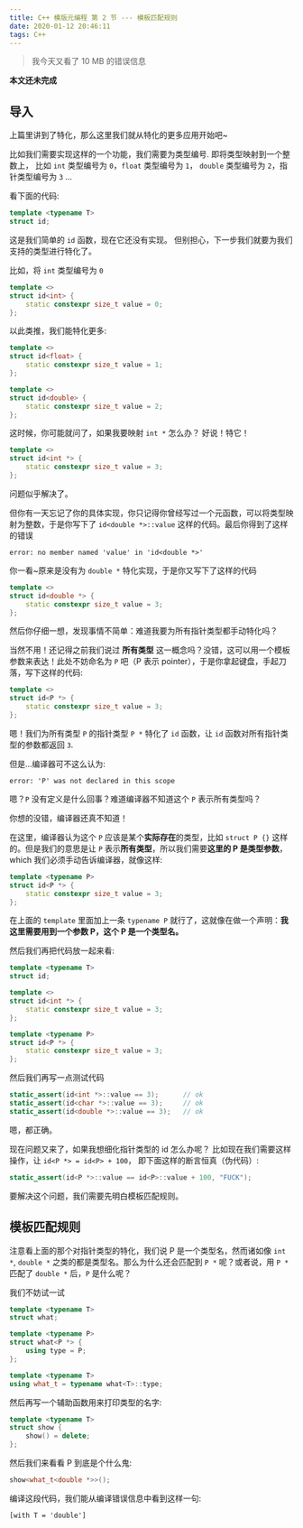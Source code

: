 ```yaml
---
title: C++ 模版元编程 第 2 节 --- 模板匹配规则
date: 2020-01-12 20:46:11
tags: C++
---
```


> 我今天又看了 10 MB 的错误信息

**本文还未完成**

<!-- more -->

## 导入

上篇里讲到了特化，那么这里我们就从特化的更多应用开始吧~

比如我们需要实现这样的一个功能，我们需要为类型编号.
即将类型映射到一个整数上，
比如 `int` 类型编号为 `0`，`float` 类型编号为 `1`，
`double` 类型编号为 `2`，指针类型编号为 `3`
...

看下面的代码:
```cpp
template <typename T>
struct id;
```

这是我们简单的 `id` 函数，现在它还没有实现。
但别担心，下一步我们就要为我们支持的类型进行特化了。

比如，将 `int` 类型编号为 `0`
```cpp
template <>
struct id<int> {
    static constexpr size_t value = 0;
};
```

以此类推，我们能特化更多:

```cpp
template <>
struct id<float> {
    static constexpr size_t value = 1;
};

template <>
struct id<double> {
    static constexpr size_t value = 2;
};
```

这时候，你可能就问了，如果我要映射 `int *` 怎么办？
好说！特它！

```cpp
template <>
struct id<int *> {
    static constexpr size_t value = 3;
};
```

问题似乎解决了。

但你有一天忘记了你的具体实现，你只记得你曾经写过一个元函数，可以将类型映射为整数，于是你写下了 `id<double *>::value` 这样的代码。最后你得到了这样的错误

```
error: no member named 'value' in 'id<double *>'
```

你一看~原来是没有为 `double *` 特化实现，于是你又写下了这样的代码

```cpp
template <>
struct id<double *> {
    static constexpr size_t value = 3;
};
```

然后你仔细一想，发现事情不简单：难道我要为所有指针类型都手动特化吗？

当然不用！还记得之前我们说过 **所有类型** 这一概念吗？没错，这可以用一个模板参数来表达！此处不妨命名为 `P` 吧（P 表示 pointer），于是你拿起键盘，手起刀落，写下这样的代码:

```cpp
template <>
struct id<P *> {
    static constexpr size_t value = 3;
};
```

嗯！我们为所有类型 `P` 的指针类型 `P *` 特化了 `id` 函数，让 `id` 函数对所有指针类型的参数都返回 `3`.

但是...编译器可不这么认为:
```
error: 'P' was not declared in this scope
```

嗯？`P` 没有定义是什么回事？难道编译器不知道这个 `P` 表示所有类型吗？

你想的没错，编译器还真不知道！

在这里，编译器认为这个 `P` 应该是某个**实际存在**的类型，比如 `struct P {}` 这样的。但是我们的意思是让 `P` 表示**所有类型**，所以我们需要**这里的 P 是类型参数**，which 我们必须手动告诉编译器，就像这样:

```cpp
template <typename P>
struct id<P *> {
    static constexpr size_t value = 3;
};
```

在上面的 `template` 里面加上一条 `typename P` 就行了，这就像在做一个声明：**我这里需要用到一个参数 P，这个 P 是一个类型名。**

然后我们再把代码放一起来看:

```cpp
template <typename T>
struct id;

template <>
struct id<int *> {
    static constexpr size_t value = 3;
};

template <typename P>
struct id<P *> {
    static constexpr size_t value = 3;
};
```

然后我们再写一点测试代码

```cpp
static_assert(id<int *>::value == 3);      // ok
static_assert(id<char *>::value == 3);     // ok
static_assert(id<double *>::value == 3);   // ok
```

嗯，都正确。

现在问题又来了，如果我想细化指针类型的 id 怎么办呢？
比如现在我们需要这样操作，让 `id<P *> = id<P> + 100`，
即下面这样的断言恒真（伪代码）:

```cpp
static_assert(id<P *>::value == id<P>::value + 100, "FUCK");
```

要解决这个问题，我们需要先明白模板匹配规则。

## 模板匹配规则

注意看上面的那个对指针类型的特化，我们说 P 是一个类型名，然而诸如像 `int *`, `double *` 之类的都是类型名。那么为什么还会匹配到 `P *` 呢？或者说，用 `P *` 匹配了 `double *` 后，`P` 是什么呢？

我们不妨试一试

```cpp
template <typename T>
struct what;

template <typename P>
struct what<P *> {
    using type = P;
};

template <typename T>
using what_t = typename what<T>::type;
```

然后再写一个辅助函数用来打印类型的名字:

```cpp
template <typename T>
struct show {
    show() = delete;
};
```

然后我们来看看 P 到底是个什么鬼:

```cpp
show<what_t<double *>>();
```

编译这段代码，我们能从编译错误信息中看到这样一句:

```
[with T = 'double']
```

